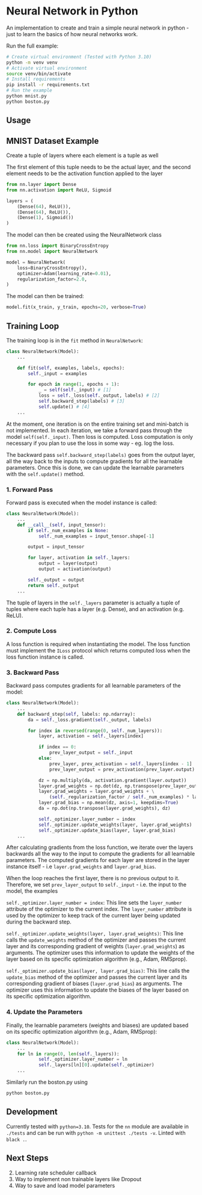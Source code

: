 #  Neural Network in Python

An implementation to create and train a simple neural network in python - just to learn the basics of how neural networks work. 

Run the full example:

```bash
# Create virtual environment (Tested with Python 3.10)
python -m venv venv
# Activate virtual environment
source venv/bin/activate
# Install requirements
pip install -r requirements.txt
# Run the example
python mnist.py
python boston.py
```

## Usage

## MNIST Dataset Example

Create a tuple of layers where each element is a tuple as well

The first element of this tuple needs to be the actual layer, and the second element needs to be the activation function applied to the layer

```python
from nn.layer import Dense
from nn.activation import ReLU, Sigmoid

layers = (
    (Dense(64), ReLU()),
    (Dense(64), ReLU()),
    (Dense(1), Sigmoid())
)
```

The model can then be created using the NeuralNetwork class

```python
from nn.loss import BinaryCrossEntropy
from nn.model import NeuralNetwork

model = NeuralNetwork(
    loss=BinaryCrossEntropy(),
    optimizer=Adam(learning_rate=0.01),
    regularization_factor=2.0,
)
```

The model can then be trained:

```python
model.fit(x_train, y_train, epochs=20, verbose=True)
```

## Training Loop

The training loop is in the `fit` method in `NeuralNetwork`:

```python
class NeuralNetwork(Model):
    ...

    def fit(self, examples, labels, epochs):
        self._input = examples

        for epoch in range(1, epochs + 1):
            _ = self(self._input) # [1]
            loss = self._loss(self._output, labels) # [2]
            self.backward_step(labels) # [3]
            self.update() # [4]
    ...
```

At the moment, one iteration is on the entire training set and mini-batch is not implemented.
In each iteration, we take a forward pass through the model `self(self._input)`.
Then loss is computed. Loss computation is only necessary if you plan to use the loss in some way - eg. log the loss.

The backward pass `self.backward_step(labels)` goes from the output layer, all the way
back to the inputs to compute gradients for all the learnable parameters. Once this is done,
we can update the learnable parameters with the `self.update()` method.

### 1. Forward Pass

Forward pass is executed when the model instance is called:

```python
class NeuralNetwork(Model):
    ...
    def __call__(self, input_tensor):
        if self._num_examples is None:
            self._num_examples = input_tensor.shape[-1]

        output = input_tensor

        for layer, activation in self._layers:
            output = layer(output)
            output = activation(output)

        self._output = output
        return self._output
    ...
```

The tuple of layers in the `self._layers` parameter is actually a tuple of tuples where
each tuple has a layer (e.g. Dense), and an activation (e.g. ReLU).

### 2. Compute Loss

A loss function is required when instantiating the model. The loss function must implement the `ILoss` protocol
which returns computed loss when the loss function instance is called.

### 3. Backward Pass

Backward pass computes gradients for all learnable parameters of the model:

```python
class NeuralNetwork(Model):
    ...
    def backward_step(self, labels: np.ndarray):
        da = self._loss.gradient(self._output, labels)

        for index in reversed(range(0, self._num_layers)):
            layer, activation = self._layers[index]

            if index == 0:
                prev_layer_output = self._input
            else:
                prev_layer, prev_activation = self._layers[index - 1]
                prev_layer_output = prev_activation(prev_layer.output)

            dz = np.multiply(da, activation.gradient(layer.output))
            layer.grad_weights = np.dot(dz, np.transpose(prev_layer_output)) / self._num_examples
            layer.grad_weights = layer.grad_weights + \
                (self._regularization_factor / self._num_examples) * layer.weights
            layer.grad_bias = np.mean(dz, axis=1, keepdims=True)
            da = np.dot(np.transpose(layer.grad_weights), dz)

            self._optimizer.layer_number = index
            self._optimizer.update_weights(layer, layer.grad_weights)
            self._optimizer.update_bias(layer, layer.grad_bias)
    ...
```

After calculating gradients from the loss function, we iterate over the layers
backwards all the way to the input to compute the gradients for all learnable parameters.
The computed gradients for each layer are stored in the layer instance itself - i.e
`layer.grad_weights` and `layer.grad_bias`.

When the loop reaches the first layer, there is no previous output to it. Therefore, we set
`prev_layer_output` to `self._input` - i.e. the input to the model, the examples

`self._optimizer.layer_number = index`: This line sets the `layer_number` attribute of the optimizer to the current index. The `layer_number` attribute is used by the optimizer to keep track of the current layer being updated during the backward step.

`self._optimizer.update_weights(layer, layer.grad_weights)`: This line calls the `update_weights` method of the optimizer and passes the current layer and its corresponding gradient of weights (`layer.grad_weights`) as arguments. The optimizer uses this information to update the weights of the layer based on its specific optimization algorithm (e.g., Adam, RMSprop).

`self._optimizer.update_bias(layer, layer.grad_bias)`: This line calls the `update_bias` method of the optimizer and passes the current layer and its corresponding gradient of biases (`layer.grad_bias`) as arguments. The optimizer uses this information to update the biases of the layer based on its specific optimization algorithm.

### 4. Update the Parameters

Finally, the learnable parameters (weights and biases) are updated based on its specific optimization algorithm (e.g., Adam, RMSprop):

```python
class NeuralNetwork(Model):
    ...
    for ln in range(0, len(self._layers)):
            self._optimizer.layer_number = ln
            self._layers[ln][0].update(self._optimizer)
    ...
```

Similarly run the boston.py using
```bash
python boston.py
```

## Development

Currently tested with `python=3.10`. Tests for the `nn` module are available in `./tests` and can be run with `python -m unittest ./tests -v`. Linted with `black .`.

## Next Steps

2. Learning rate scheduler callback
3. Way to implement non trainable layers like Dropout
4. Way to save and load model parameters

